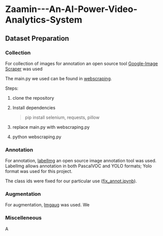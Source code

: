 # Zaamin---An-AI-Power-Video-Analytics-System

## Dataset Preparation

### Collection

For collection of images for annotation an open source tool [Google-Image Scraper](https://github.com/ohyicong/Google-Image-Scraper.git) was used

The main.py we used can be found in [webscraping](https://github.com/Neha-Jafry/Zaamin---An-AI-Power-Video-Analytics-System/blob/main/web-scaping.py).

Steps:

1. clone the repository

2. Install dependencies

    > pip install selenium, requests, pillow

3. replace main.py with webscraping.py

4. python webscraping.py

### Annotation

For annotation, [labelImg](https://sourceforge.net/projects/labelimg.mirror/) an open source image annotation tool was used. LabelImg allows annotation in both PascalVOC and YOLO formats; Yolo format was used for this project.

The class ids were fixed for our particular use ([fix_annot.ipynb](https://github.com/Neha-Jafry/Zaamin---An-AI-Power-Video-Analytics-System/blob/main/fix_annot.ipynb)).

### Augmentation

For augmentation, [Imgaug](https://github.com/aleju/imgaug.git) was used. We 

### Miscelleneous

A
